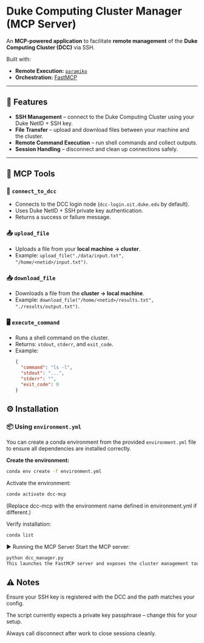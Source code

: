 # Duke Computing Cluster Manager (MCP Server)

An **MCP-powered application** to facilitate **remote management** of the **Duke Computing Cluster (DCC)** via SSH.  

Built with:
- **Remote Execution:** [`paramiko`](https://www.paramiko.org/)  
- **Orchestration:** [FastMCP](https://github.com/modelcontextprotocol/servers)  
---

## 🚀 Features
- **SSH Management** – connect to the Duke Computing Cluster using your Duke NetID + SSH key.  
- **File Transfer** – upload and download files between your machine and the cluster.  
- **Remote Command Execution** – run shell commands and collect outputs.  
- **Session Handling** – disconnect and clean up connections safely.  

---

## 🧩 MCP Tools

### 🔑 `connect_to_dcc`
- Connects to the DCC login node (`dcc-login.oit.duke.edu` by default).  
- Uses Duke NetID + SSH private key authentication.  
- Returns a success or failure message.  

### 📤 `upload_file`
- Uploads a file from your **local machine → cluster**.  
- Example: `upload_file("./data/input.txt", "/home/<netid>/input.txt")`.  

### 📥 `download_file`
- Downloads a file from the **cluster → local machine**.  
- Example: `download_file("/home/<netid>/results.txt", "./results/output.txt")`.  

### 🖥️ `execute_command`
- Runs a shell command on the cluster.  
- Returns: `stdout`, `stderr`, and `exit_code`.  
- Example:  
  ```json
  {
    "command": "ls -l",
    "stdout": "...",
    "stderr": "",
    "exit_code": 0
  }


## ⚙️ Installation

### 📦 Using `environment.yml`

You can create a conda environment from the provided `environment.yml` file to ensure all dependencies are installed correctly.

**Create the environment:**

```bash
conda env create -f environment.yml
```

Activate the environment:

```bash
conda activate dcc-mcp
```
(Replace dcc-mcp with the environment name defined in environment.yml if different.)

Verify installation:

```bash
conda list
```
▶️ Running the MCP Server
Start the MCP server:
 ```bash
python dcc_manager.py
This launches the FastMCP server and exposes the cluster management tools.
```

## ⚠️ Notes
Ensure your SSH key is registered with the DCC and the path matches your config.

The script currently expects a private key passphrase – change this for your setup.

Always call disconnect after work to close sessions cleanly.
